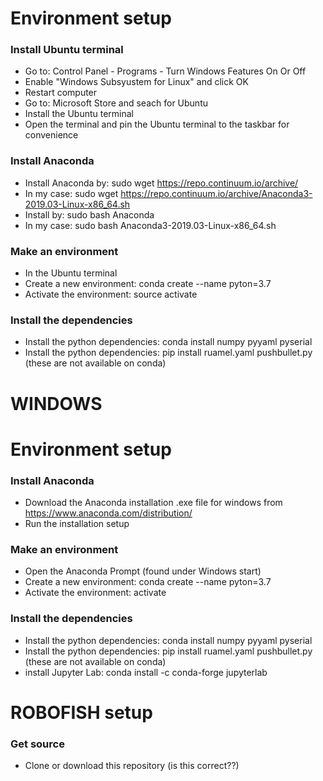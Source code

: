 # Environment setup
### Install Ubuntu terminal
- Go to: Control Panel - Programs - Turn Windows Features On Or Off
- Enable "Windows Subsyustem for Linux" and click OK
- Restart computer
- Go to: Microsoft Store and seach for Ubuntu
- Install the Ubuntu terminal
- Open the terminal and pin the Ubuntu terminal to the taskbar for convenience
  
### Install Anaconda
- Install Anaconda by: sudo wget https://repo.continuum.io/archive/ <VERSION>
- In my case: sudo wget https://repo.continuum.io/archive/Anaconda3-2019.03-Linux-x86_64.sh
- Install by: sudo bash Anaconda <VERSION>
- In my case: sudo bash Anaconda3-2019.03-Linux-x86_64.sh
  
### Make an environment
- In the Ubuntu terminal
- Create a new environment: conda create --name <NAME> pyton=3.7
- Activate the environment: source activate <NAME>
  
### Install the dependencies
- Install the python dependencies: conda install numpy pyyaml pyserial
- Install the python dependencies: pip install ruamel.yaml pushbullet.py (these are not available on conda)




# WINDOWS
# Environment setup
### Install Anaconda
- Download the Anaconda installation .exe file for windows from https://www.anaconda.com/distribution/
- Run the installation setup

### Make an environment
- Open the Anaconda Prompt (found under Windows start)
- Create a new environment: conda create --name <NAME> pyton=3.7
- Activate the environment: activate <NAME>

### Install the dependencies
- Install the python dependencies: conda install numpy pyyaml pyserial
- Install the python dependencies: pip install ruamel.yaml pushbullet.py (these are not available on conda)
- install Jupyter Lab: conda install -c conda-forge jupyterlab

# ROBOFISH setup
### Get source
- Clone or download this repository (is this correct??)


